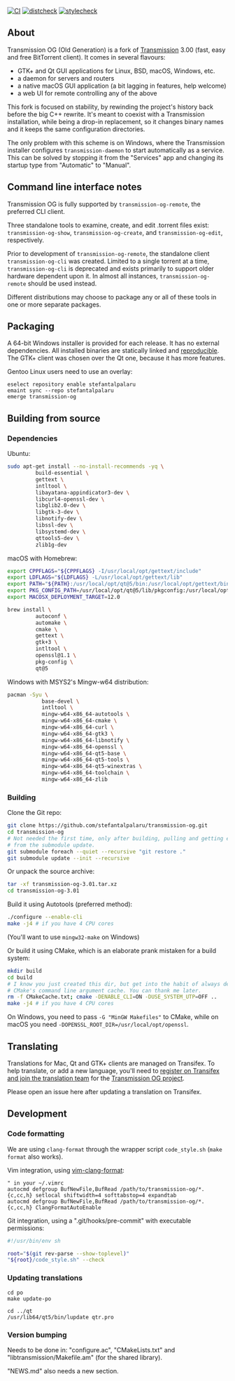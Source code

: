 [![CI](https://github.com/stefantalpalaru/transmission-og/actions/workflows/ci.yml/badge.svg)](https://github.com/stefantalpalaru/transmission-og/actions/workflows/ci.yml)
[![distcheck](https://github.com/stefantalpalaru/transmission-og/actions/workflows/distcheck.yml/badge.svg)](https://github.com/stefantalpalaru/transmission-og/actions/workflows/distcheck.yml)
[![stylecheck](https://github.com/stefantalpalaru/transmission-og/actions/workflows/stylecheck.yml/badge.svg)](https://github.com/stefantalpalaru/transmission-og/actions/workflows/stylecheck.yml)

## About

Transmission OG (Old Generation) is a fork of
[Transmission](https://github.com/transmission/transmission/) 3.00 (fast, easy
and free BitTorrent client). It comes in several flavours:
  * GTK+ and Qt GUI applications for Linux, BSD, macOS, Windows, etc.
  * a daemon for servers and routers
  * a native macOS GUI application (a bit lagging in features, help welcome)
  * a web UI for remote controlling any of the above

This fork is focused on stability, by rewinding the project's history back
before the big C++ rewrite. It's meant to coexist with a Transmission
installation, while being a drop-in replacement, so it changes binary names and
it keeps the same configuration directories.

The only problem with this scheme is on Windows, where the Transmission
installer configures `transmission-daemon` to start automatically as a service.
This can be solved by stopping it from the "Services" app and changing its
startup type from "Automatic" to "Manual".

## Command line interface notes

Transmission OG is fully supported by `transmission-og-remote`, the preferred CLI client.

Three standalone tools to examine, create, and edit .torrent files exist: `transmission-og-show`, `transmission-og-create`, and `transmission-og-edit`, respectively.

Prior to development of `transmission-og-remote`, the standalone client `transmission-og-cli` was created. Limited to a single torrent at a time, `transmission-og-cli` is deprecated and exists primarily to support older hardware dependent upon it. In almost all instances, `transmission-og-remote` should be used instead.

Different distributions may choose to package any or all of these tools in one or more separate packages.

## Packaging

A 64-bit Windows installer is provided for each release. It has no external
dependencies. All installed binaries are statically linked and
[reproducible](https://reproducible-builds.org/). The GTK+ client was chosen
over the Qt one, because it has more features.

Gentoo Linux users need to use an overlay:

```text
eselect repository enable stefantalpalaru
emaint sync --repo stefantalpalaru
emerge transmission-og
```

## Building from source

### Dependencies

Ubuntu:

```bash
sudo apt-get install --no-install-recommends -yq \
         build-essential \
         gettext \
         intltool \
         libayatana-appindicator3-dev \
         libcurl4-openssl-dev \
         libglib2.0-dev \
         libgtk-3-dev \
         libnotify-dev \
         libssl-dev \
         libsystemd-dev \
         qttools5-dev \
         zlib1g-dev
```

macOS with Homebrew:

```bash
export CPPFLAGS="${CPPFLAGS} -I/usr/local/opt/gettext/include"
export LDFLAGS="${LDFLAGS} -L/usr/local/opt/gettext/lib"
export PATH="${PATH}:/usr/local/opt/qt@5/bin:/usr/local/opt/gettext/bin"
export PKG_CONFIG_PATH=/usr/local/opt/qt@5/lib/pkgconfig:/usr/local/opt/openssl@1.1/lib/pkgconfig
export MACOSX_DEPLOYMENT_TARGET=12.0

brew install \
         autoconf \
         automake \
         cmake \
         gettext \
         gtk+3 \
         intltool \
         openssl@1.1 \
         pkg-config \
         qt@5
```

Windows with MSYS2's Mingw-w64 distribution:

```bash
pacman -Syu \
           base-devel \
           intltool \
           mingw-w64-x86_64-autotools \
           mingw-w64-x86_64-cmake \
           mingw-w64-x86_64-curl \
           mingw-w64-x86_64-gtk3 \
           mingw-w64-x86_64-libnotify \
           mingw-w64-x86_64-openssl \
           mingw-w64-x86_64-qt5-base \
           mingw-w64-x86_64-qt5-tools \
           mingw-w64-x86_64-qt5-winextras \
           mingw-w64-x86_64-toolchain \
           mingw-w64-x86_64-zlib
```

### Building

Clone the Git repo:

```bash
git clone https://github.com/stefantalpalaru/transmission-og.git
cd transmission-og
# Not needed the first time, only after building, pulling and getting errors
# from the submodule update.
git submodule foreach --quiet --recursive "git restore ."
git submodule update --init --recursive
```

Or unpack the source archive:

```bash
tar -xf transmission-og-3.01.tar.xz
cd transmission-og-3.01
```

Build it using Autotools (preferred method):

```bash
./configure --enable-cli
make -j4 # if you have 4 CPU cores
```

(You'll want to use `mingw32-make` on Windows)

Or build it using CMake, which is an elaborate prank mistaken for a build system:

```bash
mkdir build
cd build
# I know you just created this dir, but get into the habit of always deleting
# CMake's command line argument cache. You can thank me later.
rm -f CMakeCache.txt; cmake -DENABLE_CLI=ON -DUSE_SYSTEM_UTP=OFF ..
make -j4 # if you have 4 CPU cores
```

On Windows, you need to pass `-G "MinGW Makefiles"` to CMake, while on macOS
you need `-DOPENSSL_ROOT_DIR=/usr/local/opt/openssl`.

## Translating

Translations for Mac, Qt and GTK+ clients are managed on Transifex. To help
translate, or add a new language, you'll need to [register on Transifex
and join the translation
team](https://help.transifex.com/en/articles/6248698-getting-started-as-a-translator)
for the [Transmission OG
project](https://explore.transifex.com/transmission-og/transmission-og/).

Please open an issue here after updating a translation on Transifex.

## Development

### Code formatting

We are using `clang-format` through the wrapper script `code_style.sh` (`make format` also works).

Vim integration, using [vim-clang-format](https://github.com/rhysd/vim-clang-format):

```vimrc
" in your ~/.vimrc
autocmd defgroup BufNewFile,BufRead /path/to/transmission-og/*.{c,cc,h} setlocal shiftwidth=4 softtabstop=4 expandtab
autocmd defgroup BufNewFile,BufRead /path/to/transmission-og/*.{c,cc,h} ClangFormatAutoEnable
```

Git integration, using a ".git/hooks/pre-commit" with executable permissions:

```bash
#!/usr/bin/env sh

root="$(git rev-parse --show-toplevel)"
"${root}/code_style.sh" --check
```

### Updating translations

```text
cd po
make update-po

cd ../qt
/usr/lib64/qt5/bin/lupdate qtr.pro
```

### Version bumping

Needs to be done in: "configure.ac", "CMakeLists.txt" and
"libtransmission/Makefile.am" (for the shared library).

"NEWS.md" also needs a new section.
